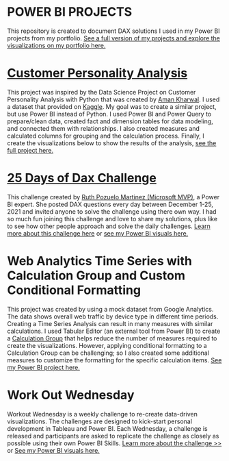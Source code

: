 # POWER BI PROJECTS
    
This repository is created to document DAX solutions I used in my Power BI projects from my portfolio.  [See a full version of my projects and explore the visualizations on my portfolio here.](https://sirishultz.com/)


# [Customer Personality Analysis](https://github.com/SiriShultz/sitelinks/tree/main/Customer-Personality-Analysis)

This project was inspired by the Data Science Project on Customer Personality Analysis with Python that was created by [Aman Kharwal](https://thecleverprogrammer.com/2021/02/08/customer-personality-analysis-with-python/). I used a dataset that provided on [Kaggle](https://www.kaggle.com/imakash3011/customer-personality-analysis). My goal was to create a similar project, but use Power BI instead of Python. I used Power BI and Power Query to prepare/clean data, created fact and dimension tables for data modeling, and connected them with relationships. I also created measures and calculated columns for grouping and the calculation process. Finally, I create the visualizations below to show the results of the analysis, [see the full project here.](https://sirishultz.com/portfolio/customer-personality-analysis)

     


# [25 Days of Dax Challenge](https://github.com/SiriShultz/sitelinks/tree/main/25-Days-DAX-Challenge)

This challenge created by [Ruth Pozuelo Martinez (Microsoft MVP)](https://mvp.microsoft.com/en-us/PublicProfile/5002323), a Power BI expert.  She posted DAX questions every day between December 1-25, 2021 and invited anyone to solve the challenge using there own way. I had so much fun joining this challenge and love to share my solutions, plus like to see how other people approach and solve the daily challenges. [Learn more about this challenge here](https://curbal.com/25-days-of-dax-fridays-challenge) or [see my Power BI visuals here.](https://sirishultz.com/portfolio/25-days-dax-challenge)
 


# Web Analytics Time Series with Calculation Group and Custom Conditional Formatting

This project was created by using a mock dataset from Google Analytics. The data shows overall web traffic by device type in different time periods. Creating a Time Series Analysis can result in many measures with similar calculations. I used Tabular Editor (an external tool from Power BI) to create a [Calculation Group](https://docs.microsoft.com/en-us/analysis-services/tabular-models/calculation-groups?view=asallproducts-allversions) that helps reduce the number of measures required to create the visualizations. However, applying conditional formatting to a Calculation Group can be challenging; so I also created some additional measures to customize the formatting for the specific calculation items. [See my Power BI project here.](https://sirishultz.com/portfolio/web-analytics-time-series)
   

# Work Out Wednesday

Workout Wednesday is a weekly challenge to re-create data-driven visualizations. The challenges are designed to kick-start personal development in Tableau and Power BI. Each Wednesday, a challenge is released and participants are asked to replicate the challenge as closely as possible using their own Power BI Skills.  [Learn more about the challenge >>](https://www.workout-wednesday.com/) or [See my Power BI visuals here.](https://sirishultz.com/portfolio/wow-challenges)
